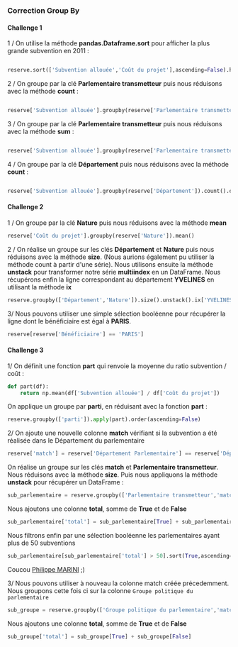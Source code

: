 ### Correction Group By

#### Challenge 1

1 / On utilise la méthode **pandas.Dataframe.sort** pour afficher la plus grande subvention en 2011 :

```python 

reserve.sort(['Subvention allouée','Coût du projet'],ascending=False).head(2)

```

2 / On groupe par la clé **Parlementaire transmetteur** puis nous réduisons avec la méthode **count** :

```python

reserve['Subvention allouée'].groupby(reserve['Parlementaire transmetteur']).count().order(ascending=False)

```
3 / On groupe par la clé **Parlementaire transmetteur** puis nous réduisons avec la méthode **sum** :

```python

reserve['Subvention allouée'].groupby(reserve['Parlementaire transmetteur']).sum().order(ascending=False)

```

4 / On groupe par la clé **Département** puis nous réduisons avec la méthode **count** :

```python

reserve['Subvention allouée'].groupby(reserve['Département']).count().order(ascending=False)

```

#### Challenge 2

1 / On groupe par la clé **Nature** puis nous réduisons avec la méthode **mean**

```python
reserve['Coût du projet'].groupby(reserve['Nature']).mean()
```

2 / On réalise un groupe sur les clés **Département** et **Nature** puis nous réduisons avec la méthode **size**. (Nous aurions également pu utiliser la méthode count à partir d'une série). 
Nous utilisons ensuite la méthode **unstack** pour transformer notre série **multiindex** en un DataFrame. 
Nous récupérons enfin la ligne correspondant au département **YVELINES** en utilisant la méthode **ix**

```python
reserve.groupby(['Département','Nature']).size().unstack().ix['YVELINES']
```

3/ Nous pouvons utiliser une simple sélection booléenne pour récupérer la ligne dont le bénéficiaire est égal à **PARIS**.

```python
reserve[reserve['Bénéficiaire'] == 'PARIS']
```

#### Challenge 3

1/ On définit une fonction **part** qui renvoie la moyenne du ratio subvention / coût :

```python
def part(df):
    return np.mean(df['Subvention allouée'] / df['Coût du projet'])
```

On applique un groupe par **parti**, en réduisant avec la fonction **part** :

```python
reserve.groupby(['parti']).apply(part).order(ascending=False)
```

2/ On ajoute une nouvelle colonne **match** vérifiant si la subvention a été réalisée dans le Département du parlementaire

```python
reserve['match'] = reserve['Département Parlementaire'] == reserve['Département']
```

On réalise un groupe sur les clés **match** et **Parlementaire transmetteur**. Nous réduisons avec la méthode **size**. Puis nous appliquons la méthode **unstack** pour récupérer un DataFrame :

```python
sub_parlementaire = reserve.groupby(['Parlementaire transmetteur','match']).size().unstack().fillna(0)
```

Nous ajoutons une colonne **total**, somme de **True** et de **False** 

```python
sub_parlementaire['total'] = sub_parlementaire[True] + sub_parlementaire[False]
```

Nous filtrons enfin par une sélection booléenne les parlementaires ayant plus de 50 subventions

```python
sub_parlementaire[sub_parlementaire['total'] > 50].sort(True,ascending=False)
```

Coucou [Philippe MARINI](http://www.francetvinfo.fr/politique/reserve-parlementaire/comment-compiegne-a-ete-financee-par-la-reserve-parlementaire-de-son-senateur-maire_720153.html) ;) 

3/ Nous pouvons utiliser à nouveau la colonne match créée précedemment. Nous groupons cette fois ci sur la colonne `Groupe politique du parlementaire`

```python
sub_groupe = reserve.groupby(['Groupe politique du parlementaire','match']).size().unstack().fillna(0)
```

Nous ajoutons une colonne **total**, somme de **True** et de **False** 

```python
sub_groupe['total'] = sub_groupe[True] + sub_groupe[False]
```




